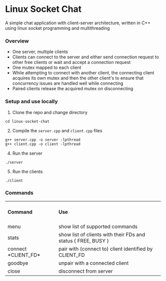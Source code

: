 # Linux Socket Chat
A simple chat application with client-server architecture, written in C++ using linux socket programming and multithreading

### Overview
- One server, multiple clients
- Clients can connect to the server and either send connection request to other free clients or wait and accept a connection request
- One mutex mapped to each client
- While attempting to connect with another client, the connecting client acquires its own mutex and then the other client's to ensure that
concurrency issues are handled well while connecting
- Paired clients release the acquired mutex on disconnecting

### Setup and use locally
1. Clone the repo and change directory
```
cd linux-socket-chat
```
2. Compile the `server.cpp` and `client.cpp` files
```
g++ server.cpp -o server -lpthread
g++ client.cpp -o client -lpthread
```
4. Run the server
```
./server
```
5. Run the clients
```
./client
```

### Commands
<table>
  <tr>
    <td> <h4>Command</h4> </td>
    <td> <h4>Use</h4> </td>
  </tr>
   <tr>
    <td> menu </td>
    <td> show list of supported commands </td>
  </tr>
  <tr>
    <td> stats </td>
    <td> show list of clients with their FDs and status { FREE, BUSY } </td>
  </tr>
  <tr>
    <td> connect *CLIENT_FD* </td>
    <td> pair with (connect to) client identified by CLIENT_FD </td>
  </tr>
  <tr>
    <td> goodbye </td>
    <td> unpair with a connected client </td>
  </tr>
  <tr>
    <td> close </td>
    <td> disconnect from server </td>
  </tr>
  </table>
